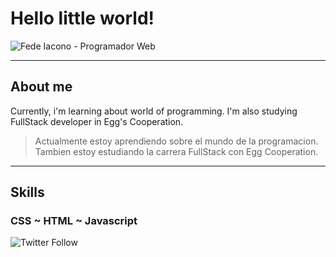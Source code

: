 # Hello little world!

![Fede Iacono - Programador Web](https://raw.githubusercontent.com/Kikomori1/Kikomori1/master/assets/1.jpg)

***

## About me

Currently, i'm learning about world of programming. I'm also studying FullStack developer in Egg's Cooperation.

> Actualmente estoy aprendiendo sobre el mundo de la programacion. Tambien estoy estudiando la carrera FullStack con Egg Cooperation.

***

## Skills

### CSS   ~  HTML  ~  Javascript

![Twitter Follow](https://img.shields.io/twitter/follow/Fedelbt?style=social)
